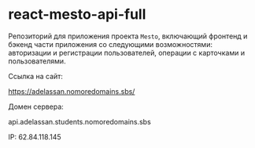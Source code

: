 # react-mesto-api-full
Репозиторий для приложения проекта `Mesto`, включающий фронтенд и бэкенд части приложения со следующими возможностями: авторизации и регистрации пользователей, операции с карточками и пользователями.
  
Ссылка на сайт:

https://adelassan.nomoredomains.sbs/

Домен сервера:

api.adelassan.students.nomoredomains.sbs

IP: 62.84.118.145